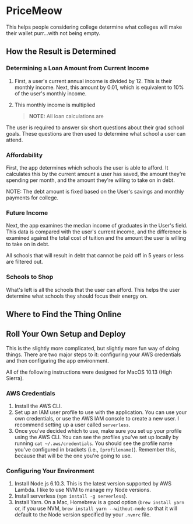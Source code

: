 # PriceMeow

This helps people considering college determine what colleges will make their wallet purr...with not being empty.

## How the Result is Determined

### Determining a Loan Amount from Current Income

1. First, a user's current annual income is divided by 12. This is their monthly income. Next, this amount by 0.01, which is equivalent to 10% of the user's monthly income.

2. This monthly income is multiplied
    >**NOTE:** All loan calculations are 


The user is required to answer six short questions about their grad school goals. These questions are then used to determine what school a user can attend.

### Affordability

First, the app determines which schools the user is able to afford. It calculates this by the current amount a user has saved, the amount they're spending per month, and the amount they're willing to take on in debt.

NOTE: The debt amount is fixed based on the User's savings and monthly payments for college.

### Future Income

Next, the app examines the median income of graduates in the User's field. This data is compared with the user's current income, and the difference is examined against the total cost of tuition and the amount the user is willing to take on in debt.

All schools that will result in debt that cannot be paid off in 5 years or less are filtered out.

### Schools to Shop

What's left is all the schools that the user can afford. This helps the user determine what schools they should focus their energy on.

## Where to Find the Thing Online


## Roll Your Own Setup and Deploy

This is the slightly more complicated, but slightly more fun way of doing things. There are two major steps to it: configuring your AWS credentials and then configuring the app environment.

All of the following instructions were designed for MacOS 10.13 (High Sierra).

### AWS Credentials

1. Install the AWS CLI.
2. Set up an IAM user profile to use with the application. You can use your own credentials, or use the AWS IAM console to create a new user. I recommend setting up a user called `serverless`.
3. Once you've decided which to use, make sure you set up your profile using the AWS CLI. You can see the profiles you've set up locally by running `cat ~/.aws/credentials`. You should see the profile name you've configured in brackets (i.e., `[profilename]`). Remember this, because that will be the one you're going to use.

### Configuring Your Environment

1. Install Node.js 6.10.3. This is the latest version supported by AWS Lambda. I like to use NVM to manage my Node versions.
2. Install serverless (`npm install -g serverless`).
3. Install Yarn. On a Mac, Homebrew is a good option (`brew install yarn` or, if you use NVM, `brew install yarn --without-node` so that it will default to the Node version specified by your `.nvmrc` file.